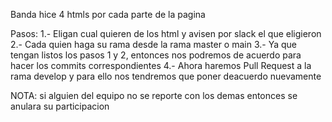 Banda hice 4 htmls por cada parte de la pagina 

Pasos:
1.- Eligan cual quieren de los html y avisen por slack el que eligieron
2.- Cada quien haga su rama desde la rama master o main 
3.- Ya que tengan listos los pasos 1 y 2, entonces nos podremos de acuerdo para hacer los commits correspondientes 
4.- Ahora haremos Pull Request a la rama develop y para ello nos tendremos
que poner deacuerdo nuevamente

NOTA: si alguien del equipo no se reporte con los demas entonces se anulara 
      su participacion 